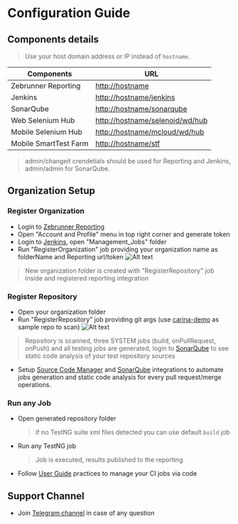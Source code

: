 # Configuration Guide

## Components details
  > Use your host domain address or IP instead of `hostname`.

| Components            | URL                                                                |
|---------------------  |------------------------------------------------------------------- |
| Zebrunner Reporting   | [http://hostname](http://hostname)                                 |
| Jenkins               | [http://hostname/jenkins](http://hostname/jenkins)                 |
| SonarQube             | [http://hostname/sonarqube](http://hostname/sonarqube)             |
| Web Selenium Hub      | [http://hostname/selenoid/wd/hub](http://hostname/selenoid/wd/hub) |
| Mobile Selenium Hub   | [http://hostname/mcloud/wd/hub](http://hostname/mcloud/wd/hub)     |
| Mobile SmartTest Farm | [http://hostname/stf](http://hostname/stf)                         |

> admin/changeit crendetials should be used for Reporting and Jenkins, admin/admin for SonarQube.
   
## Organization Setup        
### Register Organization
  
  * Login to [Zebrunner Reporting](http://hostname)
  * Open "Account and Profile" menu in top right corner and generate token
  * Login to [Jenkins](http://hostname/jenkins), open "Management_Jobs" folder
  * Run "RegisterOrganization" job providing your organization name as folderName and Reporting url/token
  ![Alt text](https://github.com/zebrunner/zebrunner/blob/develop/docs/img/Organization.png?raw=true "Organization")
  > New organization folder is created with "RegisterRepository" job inside and registered reporting integration  

### Register Repository
  * Open your organization folder
  * Run "RegisterRepository" job providing git args (use [carina-demo](https://github.com/zebrunner/carina-demo.git) as sample repo to scan)
  ![Alt text](https://github.com/qaprosoft/qps-infra/blob/develop/docs/img/Repository.png?raw=true "Repository")
  > Repository is scanned, three SYSTEM jobs (build, onPullRequest, onPush) and all testing jobs are generated, login to [SonarQube](http://hostname/sonarqube) to see static code analysis of your test repository sources 
  * Setup [Source Code Manager](https://zebrunner.github.io/community-edition/integration/scm/) and [SonarQube](https://zebrunner.github.io/community-edition/integration/sonarqube/) integrations to automate jobs generation and static code analysis for every pull request/merge operations.

### Run any Job
  * Open generated repository folder
    > if no TestNG suite xml files detected you can use default `build` job
  * Run any TestNG job
    > Job is executed, results published to the reporting
  * Follow [User Guide](https://zebrunner.github.io/community-edition/user-guide/) practices to manage your CI jobs via code

## Support Channel

  * Join [Telegram channel](https://t.me/zebrunner) in case of any question
